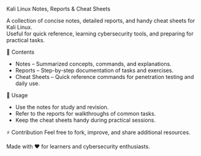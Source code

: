  Kali Linux Notes, Reports & Cheat Sheets

A collection of concise notes, detailed reports, and handy cheat sheets for Kali Linux.  
Useful for quick reference, learning cybersecurity tools, and preparing for practical tasks.

 📂 Contents
- Notes – Summarized concepts, commands, and explanations.  
- Reports – Step-by-step documentation of tasks and exercises.  
- Cheat Sheets – Quick reference commands for penetration testing and daily use.  

 🚀 Usage
- Use the notes for study and revision.  
- Refer to the reports for walkthroughs of common tasks.  
- Keep the cheat sheets handy during practical sessions.  

 ⚡️ Contribution
Feel free to fork, improve, and share additional resources.  


Made with ❤️ for learners and cybersecurity enthusiasts.
